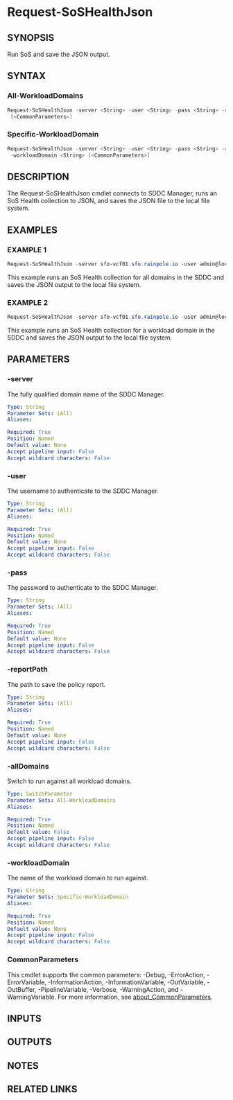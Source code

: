 # Request-SoSHealthJson

## SYNOPSIS

Run SoS and save the JSON output.

## SYNTAX

### All-WorkloadDomains

```powershell
Request-SoSHealthJson -server <String> -user <String> -pass <String> -reportPath <String> [-allDomains]
 [<CommonParameters>]
```

### Specific-WorkloadDomain

```powershell
Request-SoSHealthJson -server <String> -user <String> -pass <String> -reportPath <String>
 -workloadDomain <String> [<CommonParameters>]
```

## DESCRIPTION

The Request-SoSHealthJson cmdlet connects to SDDC Manager, runs an SoS Health collection to JSON, and saves the
JSON file to the local file system.

## EXAMPLES

### EXAMPLE 1

```powershell
Request-SoSHealthJson -server sfo-vcf01.sfo.rainpole.io -user admin@local -pass VMw@re1!VMw@re1! -reportPath F:\Reporting\HealthReports -allDomains
```

This example runs an SoS Health collection for all domains in the SDDC and saves the JSON output to the local file system.

### EXAMPLE 2

```powershell
Request-SoSHealthJson -server sfo-vcf01.sfo.rainpole.io -user admin@local -pass VMw@re1!VMw@re1! -reportPath F:\Reporting\HealthReports -workloadDomain sfo-w01
```

This example runs an SoS Health collection for a workload domain in the SDDC and saves the JSON output to the local file system.

## PARAMETERS

### -server

The fully qualified domain name of the SDDC Manager.

```yaml
Type: String
Parameter Sets: (All)
Aliases:

Required: True
Position: Named
Default value: None
Accept pipeline input: False
Accept wildcard characters: False
```

### -user

The username to authenticate to the SDDC Manager.

```yaml
Type: String
Parameter Sets: (All)
Aliases:

Required: True
Position: Named
Default value: None
Accept pipeline input: False
Accept wildcard characters: False
```

### -pass

The password to authenticate to the SDDC Manager.

```yaml
Type: String
Parameter Sets: (All)
Aliases:

Required: True
Position: Named
Default value: None
Accept pipeline input: False
Accept wildcard characters: False
```

### -reportPath

The path to save the policy report.

```yaml
Type: String
Parameter Sets: (All)
Aliases:

Required: True
Position: Named
Default value: None
Accept pipeline input: False
Accept wildcard characters: False
```

### -allDomains

Switch to run against all workload domains.

```yaml
Type: SwitchParameter
Parameter Sets: All-WorkloadDomains
Aliases:

Required: True
Position: Named
Default value: False
Accept pipeline input: False
Accept wildcard characters: False
```

### -workloadDomain

The name of the workload domain to run against.

```yaml
Type: String
Parameter Sets: Specific-WorkloadDomain
Aliases:

Required: True
Position: Named
Default value: None
Accept pipeline input: False
Accept wildcard characters: False
```

### CommonParameters

This cmdlet supports the common parameters: -Debug, -ErrorAction, -ErrorVariable, -InformationAction, -InformationVariable, -OutVariable, -OutBuffer, -PipelineVariable, -Verbose, -WarningAction, and -WarningVariable. For more information, see [about_CommonParameters](http://go.microsoft.com/fwlink/?LinkID=113216).

## INPUTS

## OUTPUTS

## NOTES

## RELATED LINKS
